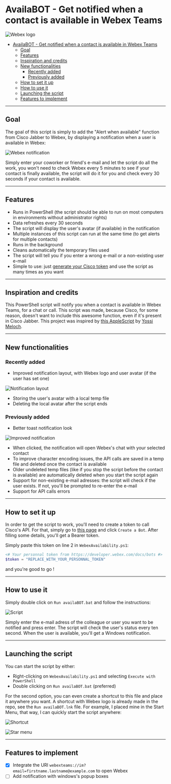 # AvailaBOT - Get notified when a contact is available in Webex Teams

![Webex logo](icons/Webex.png)

- [AvailaBOT - Get notified when a contact is available in Webex Teams](#availabot---get-notified-when-a-contact-is-available-in-webex-teams)
  - [Goal](#goal)
  - [Features](#features)
  - [Inspiration and credits](#inspiration-and-credits)
  - [New functionalities](#new-functionalities)
    - [Recently added](#recently-added)
    - [Previously added](#previously-added)
  - [How to set it up](#how-to-set-it-up)
  - [How to use it](#how-to-use-it)
  - [Launching the script](#launching-the-script)
  - [Features to implement](#features-to-implement)

---

## Goal

The goal of this script is simply to add the "Alert when available" function from Cisco Jabber to Webex, by displaying a notification when a user is available in Webex:

![Webex notification](images/Notification.png)

Simply enter your coworker or friend's e-mail and let the script do all the work, you won't need to check Webex every 5 minutes to see if your contact is finally available, the script will do it for you and check every 30 seconds if your contact is available.

---

## Features

- Runs in PowerShell (the script should be able to run on most computers in environments without administrator rights)
- Data refreshes every 30 seconds
- The script will display the user's avatar (if available) in the notification
- Multiple instances of this script can run at the same time (to get alerts for multiple contacts)
- Runs in the background
- Cleans automatically the temporary files used
- The script will tell you if you enter a wrong e-mail or a non-existing user e-mail
- Simple to use: just [generate your Cisco token](https://developer.webex.com/docs/bots) and use the script as many times as you want

---

## Inspiration and credits

This PowerShell script will notify you when a contact is available in Webex Teams, for a chat or call.
This script was made, because Cisco, for some reason, doesn't want to include this awesome function, even if it's present in Cisco Jabber.
This project was inspired by [this AppleScript](https://github.com/CiscoDevNet/webexTeams-ContactAlertWhenAvailable) by [Yossi Meloch](https://github.com/ymeloch).

---

## New functionalities

### Recently added

- Improved notification layout, with Webex logo and user avatar (if the user has set one)

![Notification layout](images/Notification.png)

- Storing the user's avatar with a local temp file
- Deleting the local avatar after the script ends

### Previously added

- Better toast notification look

![Improved notification](images/Notification%20improved.png)

- When clicked, the notification will open Webex's chat with your selected contact
- To improve character encoding issues, the API calls are saved in a temp file and deleted once the contact is available
- Older undeleted temp files (like if you stop the script before the contact is available) are automatically deleted when you start the script again
- Support for non-existing e-mail adresses: the script will check if the user exists. If not, you'll be prompted to re-enter the e-mail
- Support for API calls errors

---

## How to set it up

In order to get the script to work, you'll need to create a token to call Cisco's API. For that, simply go to [this page](https://developer.webex.com/docs/bots) and click `Create a Bot`.
After filling some details, you'll get a Bearer token.

Simply paste this token on line 2 in `WebexAvailability.ps1`:

```powershell
<# Your personnal token from https://developer.webex.com/docs/bots #>
$token = "REPLACE_WITH_YOUR_PERSONNAL_TOKEN"
```

and you're good to go !

---

## How to use it

Simply double click on  `Run availaBOT.bat` and follow the instructions:

![Script](images/Script.png)

Simply enter the e-mail adress of the colleague or user you want to be notified and press enter. The script will check the user's status every ten second.
When the user is available, you'll get a Windows notification.

---

## Launching the script

You can start the script by either:

- Right-clicking on `WebexAvailability.ps1` and selecting `Execute with PowerShell`
- Double clicking on `Run availaBOT.bat` (preferred)

For the second option, you can even create a shortcut to this file and place it anywhere you want. A shortcut with Webex logo is already made in the repo, see the `Run availaBOT.lnk` file.
For example, I placed mine in the Start Menu, that way, I can quickly start the script anywhere:

![Shortcut](images/Shortcut.png)

![Star menu](images/Start%20menu.png)

---

## Features to implement

- [X] Integrate the URI `webexteams://im?email=firstname.lastname@example.com` to open Webex
- [ ] Add notification with windows's popup boxes
